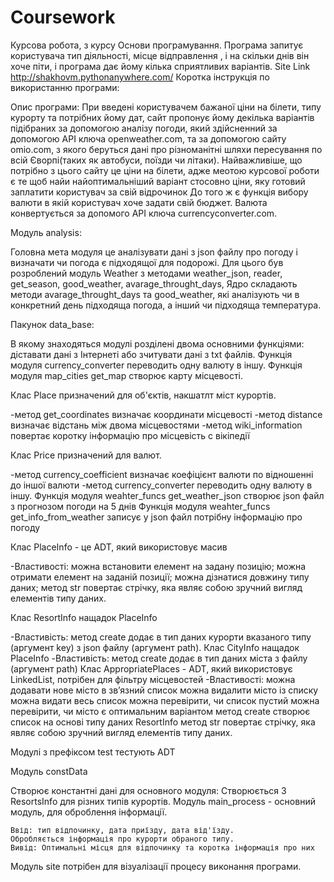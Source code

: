 # Coursework
Курсова робота, з курсу Основи програмування.
Програма запитує користувача тип діяльності, місце відправлення , і на скільки днів він хоче піти, і програма дає йому кілька сприятливих варіантів.
Site Link http://shakhovm.pythonanywhere.com/
Коротка інструкція по використанню програми:

Опис програми:
При введені користувачем бажаної ціни на білети, типу курорту та потрібних йому дат, сайт пропонує йому декілька варіантів підібраних за допомогою аналізу погоди, який здійсненний за допомогою API ключа openweather.com, та за допомогою сайту omio.com, з якого беруться дані про різноманітні шляхи пересування по всій Єворпі(таких як автобуси, поїзди чи літаки). Найважливіше, що потрібно з цього сайту це ціни на білети, адже меoтою курсової роботи є те щоб найи найоптимальніший варіант стосовно ціни, яку готовий заплатити користувач за свій відрочинок До того ж є функція вибору валюти в якій користувач хоче задати свій бюджет. Валюта конвертується за допомого API ключа currencyconverter.com.
  
  Модуль  analysis:
  
  Головна мета модуля це аналізувати дані з json файлу про погоду і визначати
  чи погода є підходящої для подорожі. Для цього був розроблений модуль Weather
  з методами weather_json, reader, get_season, good_weather, avarage_throught_days,
  Ядро складають методи avarage_throught_days та good_weather, які аналізують чи в
  конкретний день підходяща погода, а інший чи підходяща температура.
  
  Пакунок data_base:
  
  В якому знаходяться модулі розділені двома основними функціями: діставати дані з
  Інтернеті або зчитувати дані з txt файлів.
  Функція модуля currency_converter переводить одну валюту в іншу.
  Функція модуля map_cities get_map створює карту місцевості.
  
  Клас Place призначений для об'єктів, накшатлт міст курортів. 
  
   -метод get_coordinates визначає координати місцевості
   -метод distance визначає відстань між двома місцевостями
   -метод wiki_information повертає коротку інформацію про місцевість с вікіпедії
   
  Клас Price призначений для валют.
  
   -метод currency_coefficient визначає коефіцієнт валюти по відношенні до іншої валюти
   -метод currency_converter переводить одну валюту в іншу.
  Функція модуля weahter_funcs get_weather_json створює json файл з прогнозом погоди на 5 днів
  Функція модуля weahter_funcs get_info_from_weather записує у json файл потрібну інформацію про погоду
  
  Клас PlaceInfo - це ADT, який використовує масив
  
   -Властивості:
   можна встановити елемент на задану позицію;
   можна отримати елемент на заданій позиції;
   можна дізнатися довжину типу даних;
   метод str повертає стрічку, яка являє собою зручний вигляд елементів типу даних.
   
  Клас ResortInfo нащадок PlaceInfo
 
   -Властивість:
   метод create додає в тип даних курорти вказаного типу (аргумент key) з json файлу (аргумент path).
  Клас CityInfo нащадок PlaceInfo
   -Властивість:
   метод create додає в тип даних міста з файлу (аргумент path)
  Клас AppropriatePlaces - ADT, який використовує LinkedList, потрібен для фільтру місцевостей
   -Властивості:
    можна додавати нове місто в зв’язний список
    можна видалити місто із списку
    можна видати весь список
    можна перевірити, чи список пустий
    можна перевірити, чи місто є оптимальним варіантом
    метод create створює список на основі типу даних ResortInfo
    метод str повертає стрічку, яка являє собою зручний вигляд елементів типу даних.
    
  Модулі з префіксом test тестують ADT
  
  Модуль constData
  
   Створює константні дані для основного модуля: Створюється 3 ResortsInfo для різних типів курортів.
  Модуль main_process - основний модуль, для оброблення інформації.

    Ввід: тип відпочинку, дата приїзду, дата від'їзду.
    Обробляється інформація про курорти обраного типу.
    Вивід: Оптимальні місця для відпочинку та коротка інформація про них 
  Модуль site потрібен для візуалізації процесу виконання програми. 

